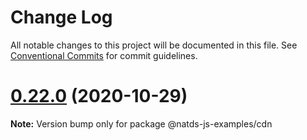 # Change Log

All notable changes to this project will be documented in this file.
See [Conventional Commits](https://conventionalcommits.org) for commit guidelines.

# [0.22.0](https://github.com/natura-cosmeticos/natds-js-examples/compare/v0.21.0-alpha.DSY-1501.8130.0...v0.22.0) (2020-10-29)

**Note:** Version bump only for package @natds-js-examples/cdn
